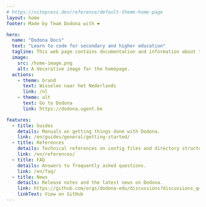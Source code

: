```yaml
---
# https://vitepress.dev/reference/default-theme-home-page
layout: home
footer: Made by Team Dodona with ❤️

hero:
  name: "Dodona Docs"
  text: "Learn to code for secondary and higher education"
  tagline: This web page contains documentation and information about the Dodona project.
  image:
    src: /home-image.png
    alt: A decorative image for the homepage.
  actions:
    - theme: brand
      text: Wisselen naar het Nederlands
      link: /nl
    - theme: alt
      text: Go to Dodona
      link: https://dodona.ugent.be

features:
  - title: Guides
    details: Manuals on getting things done with Dodona.
    link: /en/guides/general/getting-started/
  - title: References
    details: Technical references on config files and directory structures.
    link: /en/references/
  - title: FAQ
    details: Answers to frequently asked questions.
    link: /en/faq/
  - title: News
    details: Release notes and the latest news on Dodona.
    link: https://github.com/orgs/dodona-edu/discussions?discussions_q=category%3AAnnouncements+category%3A%22Release+notes%22
    linkText: View on GitHub
---
```

